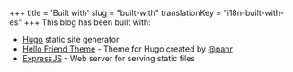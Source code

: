 +++
title = 'Built with'
slug = "built-with"
translationKey = "i18n-built-with-es"
+++
This blog has been built with:
- [Hugo](https://gohugo.io/) static site generator
- [Hello Friend Theme](https://github.com/panr/hugo-theme-hello-friend) - Theme for Hugo created by [@panr](https://twitter.com/panr)
- [ExpressJS](https://expressjs.com/) - Web server for serving static files
